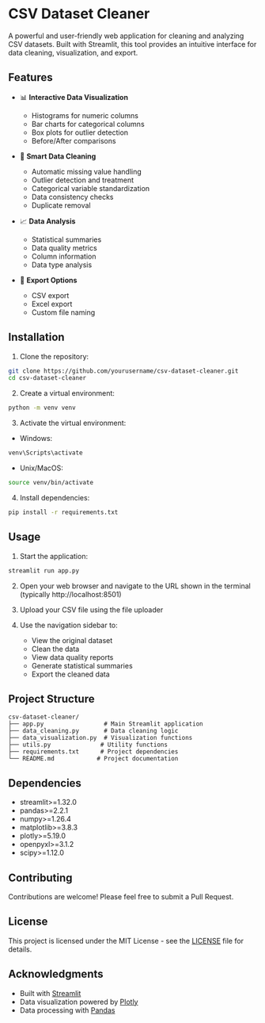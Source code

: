 # CSV Dataset Cleaner

A powerful and user-friendly web application for cleaning and analyzing CSV datasets. Built with Streamlit, this tool provides an intuitive interface for data cleaning, visualization, and export.

## Features

- 📊 **Interactive Data Visualization**
  - Histograms for numeric columns
  - Bar charts for categorical columns
  - Box plots for outlier detection
  - Before/After comparisons

- 🧹 **Smart Data Cleaning**
  - Automatic missing value handling
  - Outlier detection and treatment
  - Categorical variable standardization
  - Data consistency checks
  - Duplicate removal

- 📈 **Data Analysis**
  - Statistical summaries
  - Data quality metrics
  - Column information
  - Data type analysis

- 💾 **Export Options**
  - CSV export
  - Excel export
  - Custom file naming

## Installation

1. Clone the repository:
```bash
git clone https://github.com/yourusername/csv-dataset-cleaner.git
cd csv-dataset-cleaner
```

2. Create a virtual environment:
```bash
python -m venv venv
```

3. Activate the virtual environment:
- Windows:
```bash
venv\Scripts\activate
```
- Unix/MacOS:
```bash
source venv/bin/activate
```

4. Install dependencies:
```bash
pip install -r requirements.txt
```

## Usage

1. Start the application:
```bash
streamlit run app.py
```

2. Open your web browser and navigate to the URL shown in the terminal (typically http://localhost:8501)

3. Upload your CSV file using the file uploader

4. Use the navigation sidebar to:
   - View the original dataset
   - Clean the data
   - View data quality reports
   - Generate statistical summaries
   - Export the cleaned data

## Project Structure

```
csv-dataset-cleaner/
├── app.py                 # Main Streamlit application
├── data_cleaning.py       # Data cleaning logic
├── data_visualization.py  # Visualization functions
├── utils.py              # Utility functions
├── requirements.txt      # Project dependencies
└── README.md            # Project documentation
```

## Dependencies

- streamlit>=1.32.0
- pandas>=2.2.1
- numpy>=1.26.4
- matplotlib>=3.8.3
- plotly>=5.19.0
- openpyxl>=3.1.2
- scipy>=1.12.0

## Contributing

Contributions are welcome! Please feel free to submit a Pull Request.

## License

This project is licensed under the MIT License - see the [LICENSE](LICENSE) file for details.

## Acknowledgments

- Built with [Streamlit](https://streamlit.io/)
- Data visualization powered by [Plotly](https://plotly.com/)
- Data processing with [Pandas](https://pandas.pydata.org/)